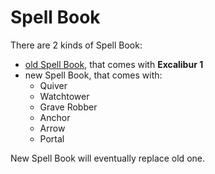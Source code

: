 # Spell Book

There are 2 kinds of Spell Book:

* [old Spell Book](./), that comes with **Excalibur 1**
* new Spell Book, that comes with:
  * Quiver
  * Watchtower
  * Grave Robber
  * Anchor
  * Arrow
  * Portal

New Spell Book will eventually replace old one.
